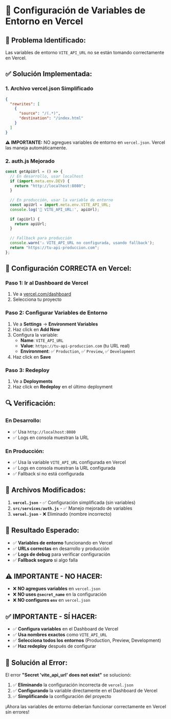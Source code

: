# 🔧 Configuración de Variables de Entorno en Vercel

## 🚨 **Problema Identificado:**
Las variables de entorno `VITE_API_URL` no se están tomando correctamente en Vercel.

## ✅ **Solución Implementada:**

### 1. **Archivo vercel.json Simplificado**
```json
{
  "rewrites": [
    {
      "source": "/(.*)",
      "destination": "/index.html"
    }
  ]
}
```

**⚠️ IMPORTANTE:** NO agregues variables de entorno en `vercel.json`. Vercel las maneja automáticamente.

### 2. **auth.js Mejorado**
```javascript
const getApiUrl = () => {
  // En desarrollo, usar localhost
  if (import.meta.env.DEV) {
    return "http://localhost:8080";
  }
  
  // En producción, usar la variable de entorno
  const apiUrl = import.meta.env.VITE_API_URL;
  console.log('🔧 VITE_API_URL:', apiUrl);
  
  if (apiUrl) {
    return apiUrl;
  }
  
  // Fallback para producción
  console.warn('⚠️ VITE_API_URL no configurada, usando fallback');
  return "https://tu-api-produccion.com";
};
```

## 🎯 **Configuración CORRECTA en Vercel:**

### **Paso 1: Ir al Dashboard de Vercel**
1. Ve a [vercel.com/dashboard](https://vercel.com/dashboard)
2. Selecciona tu proyecto

### **Paso 2: Configurar Variables de Entorno**
1. Ve a **Settings** → **Environment Variables**
2. Haz click en **Add New**
3. Configura la variable:
   - **Name**: `VITE_API_URL`
   - **Value**: `https://tu-api-produccion.com` (tu URL real)
   - **Environment**: ✅ `Production`, ✅ `Preview`, ✅ `Development`
4. Haz click en **Save**

### **Paso 3: Redeploy**
1. Ve a **Deployments**
2. Haz click en **Redeploy** en el último deployment

## 🔍 **Verificación:**

### **En Desarrollo:**
- ✅ Usa `http://localhost:8080`
- ✅ Logs en consola muestran la URL

### **En Producción:**
- ✅ Usa la variable `VITE_API_URL` configurada en Vercel
- ✅ Logs en consola muestran la URL configurada
- ✅ Fallback si no está configurada

## 📝 **Archivos Modificados:**

1. **`vercel.json`** - ✅ Configuración simplificada (sin variables)
2. **`src/services/auth.js`** - ✅ Manejo mejorado de variables
3. **`versel.json`** - ❌ Eliminado (nombre incorrecto)

## 🚀 **Resultado Esperado:**

- ✅ **Variables de entorno** funcionando en Vercel
- ✅ **URLs correctas** en desarrollo y producción
- ✅ **Logs de debug** para verificar configuración
- ✅ **Fallback seguro** si algo falla

## ⚠️ **IMPORTANTE - NO HACER:**

- ❌ **NO agregues variables** en `vercel.json`
- ❌ **NO uses `@secret_name`** en la configuración
- ❌ **NO configures `env`** en `vercel.json`

## ✅ **IMPORTANTE - SÍ HACER:**

- ✅ **Configura variables** en el Dashboard de Vercel
- ✅ **Usa nombres exactos** como `VITE_API_URL`
- ✅ **Selecciona todos los entornos** (Production, Preview, Development)
- ✅ **Haz redeploy** después de configurar

## 🔧 **Solución al Error:**

El error **"Secret 'vite_api_url' does not exist"** se solucionó:
1. ✅ **Eliminando** la configuración incorrecta de `vercel.json`
2. ✅ **Configurando** la variable directamente en el Dashboard de Vercel
3. ✅ **Simplificando** la configuración del proyecto

¡Ahora las variables de entorno deberían funcionar correctamente en Vercel sin errores! 